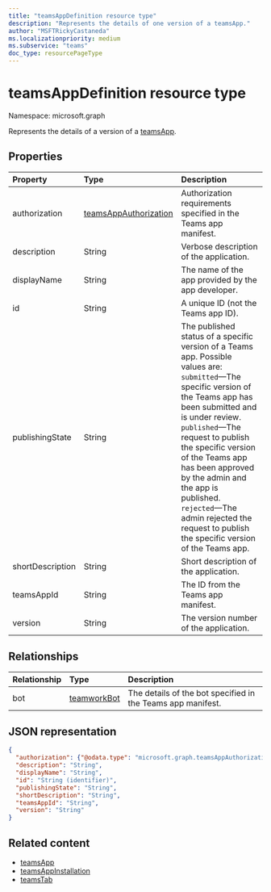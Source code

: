 ```yaml
---
title: "teamsAppDefinition resource type"
description: "Represents the details of one version of a teamsApp."
author: "MSFTRickyCastaneda"
ms.localizationpriority: medium
ms.subservice: "teams"
doc_type: resourcePageType
---
```


# teamsAppDefinition resource type

Namespace: microsoft.graph

Represents the details of a version of a [teamsApp](teamsapp.md).

## Properties

| Property            | Type     | Description |
|:------------------- |:-------- |:----------- |
| authorization       | [teamsAppAuthorization](../resources/teamsappauthorization.md)| Authorization requirements specified in the Teams app manifest.|
| description         | String   | Verbose description of the application. |
| displayName         | String   | The name of the app provided by the app developer. |
| id                  | String   | A unique ID (not the Teams app ID). |
| publishingState| String |The published status of a specific version of a Teams app. Possible values are:</br>`submitted`—The specific version of the Teams app has been submitted and is under review. </br>`published`—The request to publish the specific version of the Teams app has been approved by the admin and the app is published. </br> `rejected`—The admin rejected the request to publish the specific version of the Teams app. |
| shortDescription    | String   | Short description of the application. |
| teamsAppId          | String   | The ID from the Teams app manifest. |
| version             | String   | The version number of the application. |

## Relationships

| Relationship | Type | Description |
|:---------------|:--------|:----------|
|bot|[teamworkBot](teamworkbot.md) | The details of the bot specified in the Teams app manifest. |

## JSON representation

<!-- {
  "blockType": "resource",
  "@odata.type": "microsoft.graph.teamsAppDefinition",
  "baseType": "microsoft.graph.entity"
}-->

```json
{
  "authorization": {"@odata.type": "microsoft.graph.teamsAppAuthorization"},
  "description": "String",
  "displayName": "String",
  "id": "String (identifier)",
  "publishingState": "String",
  "shortDescription": "String",
  "teamsAppId": "String",
  "version": "String"
}
```

## Related content

- [teamsApp](teamsapp.md)
- [teamsAppInstallation](teamsappinstallation.md)
- [teamsTab](../resources/teamstab.md)

<!-- uuid: 8fcb5dbc-d5aa-4681-8e31-b001d5168d79
2015-10-25 14:57:30 UTC -->
<!-- {
  "type": "#page.annotation",
  "description": "teamsApp resource",
  "keywords": "",
  "section": "documentation",
  "tocPath": ""
}-->
